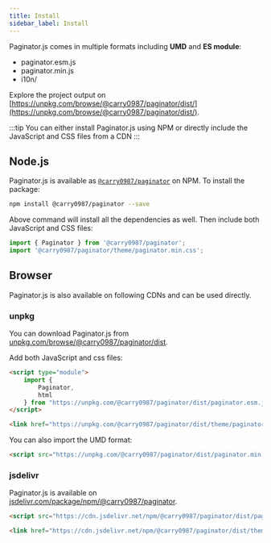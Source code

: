 ```yaml
---
title: Install
sidebar_label: Install
---
```


Paginator.js comes in multiple formats including **UMD** and **ES module**:

 - paginator.esm.js
 - paginator.min.js
 - i10n/

Explore the project output on [https://unpkg.com/browse/@carry0987/paginator/dist/](https://unpkg.com/browse/@carry0987/paginator/dist/).

:::tip
You can either install Paginator.js using NPM or directly include the JavaScript and CSS files from a CDN
:::

## Node.js

Paginator.js is available as [`@carry0987/paginator`](https://www.npmjs.com/package/@carry0987/paginator) on NPM. To install the package:

```bash
npm install @carry0987/paginator --save
```

Above command will install all the dependencies as well. Then include both JavaScript and CSS files:

```js
import { Paginator } from '@carry0987/paginator';
import '@carry0987/paginator/theme/paginator.min.css';
```

## Browser

Paginator.js is also available on following CDNs and can be used directly.

### unpkg

You can download Paginator.js from [unpkg.com/browse/@carry0987/paginator/dist](https://unpkg.com/browse/@carry0987/paginator/dist/).

Add both JavaScript and css files:

```html
<script type="module">
    import {
        Paginator,
        html
    } from "https://unpkg.com/@carry0987/paginator/dist/paginator.esm.js";
</script>
```

```html title="theme/paginator.min.css"
<link href="https://unpkg.com/@carry0987/paginator/dist/theme/paginator.min.css" rel="stylesheet" />
```

You can also import the UMD format:

```html title="paginator.min.js"
<script src="https://unpkg.com/@carry0987/paginator/dist/paginator.min.js"></script>
```

### jsdelivr

Paginator.js is available on [jsdelivr.com/package/npm/@carry0987/paginator](https://www.jsdelivr.com/package/npm/@carry0987/paginator).

```html title="paginator.min.js"
<script src="https://cdn.jsdelivr.net/npm/@carry0987/paginator/dist/paginator.min.js"></script>
```

```html title="theme/paginator.min.css"
<link href="https://cdn.jsdelivr.net/npm/@carry0987/paginator/dist/theme/paginator.min.css" rel="stylesheet" />
```
